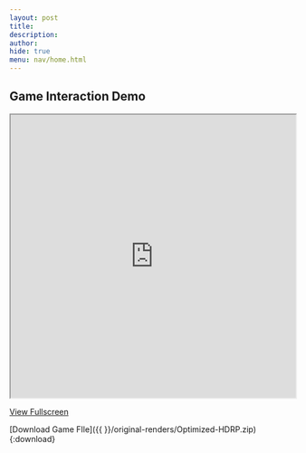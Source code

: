 ```yaml
---
layout: post 
title: 
description: 
author: 
hide: true
menu: nav/home.html
---
```


## Game Interaction Demo

<iframe src="https://frogpants.github.io/Project-Bitshift/original-renders/Optimized-Rendering-Engine-NoPointer.html" width="100%" height="500px"></iframe>

[View Fullscreen](https://frogpants.github.io/Project-Bitshift/original-renders/Optimized-Rendering-Engine-NoPointer.html)

[Download Game FIle]({{  }}/original-renders/Optimized-HDRP.zip){:download}